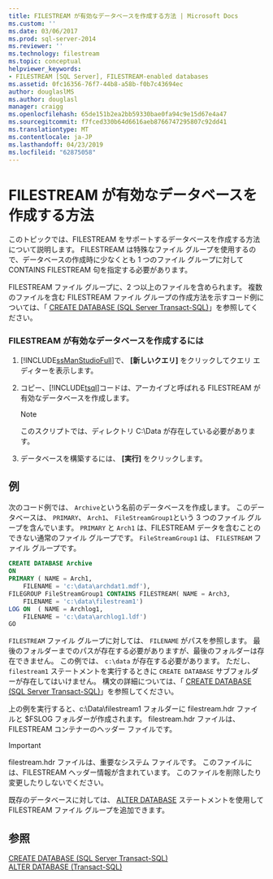 ```yaml
---
title: FILESTREAM が有効なデータベースを作成する方法 | Microsoft Docs
ms.custom: ''
ms.date: 03/06/2017
ms.prod: sql-server-2014
ms.reviewer: ''
ms.technology: filestream
ms.topic: conceptual
helpviewer_keywords:
- FILESTREAM [SQL Server], FILESTREAM-enabled databases
ms.assetid: 0fc16356-76f7-44b8-a58b-f0b7c43694ec
author: douglaslMS
ms.author: douglasl
manager: craigg
ms.openlocfilehash: 65de151b2ea2bb59330bae0fa94c9e15d67e4a47
ms.sourcegitcommit: f7fced330b64d6616aeb8766747295807c92dd41
ms.translationtype: MT
ms.contentlocale: ja-JP
ms.lasthandoff: 04/23/2019
ms.locfileid: "62875058"
---
```

# <a name="create-a-filestream-enabled-database"></a>FILESTREAM が有効なデータベースを作成する方法
  このトピックでは、FILESTREAM をサポートするデータベースを作成する方法について説明します。 FILESTREAM は特殊なファイル グループを使用するので、データベースの作成時に少なくとも 1 つのファイル グループに対して CONTAINS FILESTREAM 句を指定する必要があります。  
  
 FILESTREAM ファイル グループに、2 つ以上のファイルを含められます。 複数のファイルを含む FILESTREAM ファイル グループの作成方法を示すコード例については、「 [CREATE DATABASE &#40;SQL Server Transact-SQL&#41;](/sql/t-sql/statements/create-database-sql-server-transact-sql)」を参照してください。  
  
### <a name="to-create-a-filestream-enabled-database"></a>FILESTREAM が有効なデータベースを作成するには  
  
1.  [!INCLUDE[ssManStudioFull](../../includes/ssmanstudiofull-md.md)]で、 **[新しいクエリ]** をクリックしてクエリ エディターを表示します。  
  
2.  コピー、[!INCLUDE[tsql](../../includes/tsql-md.md)]コードは、アーカイブと呼ばれる FILESTREAM が有効なデータベースを作成します。  
  
    > [!NOTE]  
    >  このスクリプトでは、ディレクトリ C:\Data が存在している必要があります。  
  
3.  データベースを構築するには、 **[実行]** をクリックします。  
  
## <a name="example"></a>例  
 次のコード例では、 `Archive`という名前のデータベースを作成します。 このデータベースは、 `PRIMARY`、 `Arch1`、 `FileStreamGroup1`という 3 つのファイル グループを含んでいます。 `PRIMARY` と `Arch1` は、FILESTREAM データを含むことのできない通常のファイル グループです。 `FileStreamGroup1` は、 `FILESTREAM` ファイル グループです。  
  
```sql  
CREATE DATABASE Archive   
ON  
PRIMARY ( NAME = Arch1,  
    FILENAME = 'c:\data\archdat1.mdf'),  
FILEGROUP FileStreamGroup1 CONTAINS FILESTREAM( NAME = Arch3,  
    FILENAME = 'c:\data\filestream1')  
LOG ON  ( NAME = Archlog1,  
    FILENAME = 'c:\data\archlog1.ldf')  
GO  
```  
  
 `FILESTREAM` ファイル グループに対しては、 `FILENAME` がパスを参照します。 最後のフォルダーまでのパスが存在する必要がありますが、最後のフォルダーは存在できません。 この例では、 `c:\data` が存在する必要があります。 ただし、 `filestream1` ステートメントを実行するときに `CREATE DATABASE` サブフォルダーが存在してはいけません。 構文の詳細については、「 [CREATE DATABASE &#40;SQL Server Transact-SQL&#41;](/sql/t-sql/statements/create-database-sql-server-transact-sql)」を参照してください。  
  
 上の例を実行すると、c:\Data\filestream1 フォルダーに filestream.hdr ファイルと $FSLOG フォルダーが作成されます。 filestream.hdr ファイルは、FILESTREAM コンテナーのヘッダー ファイルです。  
  
> [!IMPORTANT]  
>  filestream.hdr ファイルは、重要なシステム ファイルです。 このファイルには、FILESTREAM ヘッダー情報が含まれています。 このファイルを削除したり変更したりしないでください。  
  
 既存のデータベースに対しては、 [ALTER DATABASE](/sql/t-sql/statements/alter-database-transact-sql) ステートメントを使用して FILESTREAM ファイル グループを追加できます。  
  
## <a name="see-also"></a>参照  
 [CREATE DATABASE &#40;SQL Server Transact-SQL&#41;](/sql/t-sql/statements/create-database-sql-server-transact-sql)   
 [ALTER DATABASE &#40;Transact-SQL&#41;](/sql/t-sql/statements/alter-database-transact-sql)  
  
  
